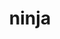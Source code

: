 ---
title: "ninja"
layout: cache
categories: [package, develop-2024-06-16]
meta: {"versions": ["1.12.0"], "compilers": ["apple-clang@=15.0.0", "cce@=15.0.1", "gcc@=10.2.1", "gcc@=11.1.0", "gcc@=11.4.0", "gcc@=12.3.0", "gcc@=7.3.1", "gcc@=7.5.0", "gcc@=9.4.0", "oneapi@=2024.0.0"], "oss": ["amzn2", "centos7", "rhel8", "ubuntu18.04", "ubuntu20.04", "ubuntu22.04", "ventura"], "platforms": ["darwin", "linux"], "targets": ["aarch64", "neoverse_n1", "neoverse_v1", "neoverse_v2", "ppc64le", "x86_64_v3", "zen4"], "stacks": ["aws-isc", "aws-isc-aarch64", "data-vis-sdk", "developer-tools-manylinux2014", "e4s", "e4s-cray-rhel", "e4s-neoverse-v2", "e4s-neoverse_v1", "e4s-oneapi", "e4s-power", "e4s-rocm-external", "ml-darwin-aarch64-mps", "ml-linux-x86_64-cpu", "ml-linux-x86_64-cuda", "radiuss", "root", "tutorial"], "num_specs": 28, "num_specs_by_stack": {"root": 28, "e4s-power": 2, "data-vis-sdk": 2, "ml-linux-x86_64-cpu": 2, "e4s-rocm-external": 1, "ml-linux-x86_64-cuda": 2, "tutorial": 2, "ml-darwin-aarch64-mps": 2, "e4s-oneapi": 2, "e4s-neoverse-v2": 2, "e4s": 4, "e4s-neoverse_v1": 2, "radiuss": 3, "aws-isc-aarch64": 2, "developer-tools-manylinux2014": 1, "e4s-cray-rhel": 2, "aws-isc": 1}}
spec_details: [{"hash": "ok2ihwudy25iuubwbghllk3jea4qdph4", "compiler": "gcc@=9.4.0", "versions": ["1.12.0"], "os": "ubuntu20.04", "platform": "linux", "target": "ppc64le", "variants": ["build_system=generic", "+re2c"], "stacks": ["root", "e4s-power"], "size": "-", "tarball": "https://binaries.spack.io/develop-2024-06-16/build_cache/linux-ubuntu20.04-ppc64le/gcc-9.4.0/ninja-1.12.0/linux-ubuntu20.04-ppc64le-gcc-9.4.0-ninja-1.12.0-ok2ihwudy25iuubwbghllk3jea4qdph4.spack"}, {"hash": "hkayhhzqhihij3hghycaevo2ihud4aox", "compiler": "gcc@=11.1.0", "versions": ["1.12.0"], "os": "ubuntu20.04", "platform": "linux", "target": "x86_64_v3", "variants": ["build_system=generic", "+re2c"], "stacks": ["root", "data-vis-sdk"], "size": "-", "tarball": "https://binaries.spack.io/develop-2024-06-16/build_cache/linux-ubuntu20.04-x86_64_v3/gcc-11.1.0/ninja-1.12.0/linux-ubuntu20.04-x86_64_v3-gcc-11.1.0-ninja-1.12.0-hkayhhzqhihij3hghycaevo2ihud4aox.spack"}, {"hash": "yoskhv2bqh57p3qopmntlsyq7l26nnln", "compiler": "gcc@=11.1.0", "versions": ["1.12.0"], "os": "ubuntu20.04", "platform": "linux", "target": "x86_64_v3", "variants": ["build_system=generic", "+re2c"], "stacks": ["root", "data-vis-sdk"], "size": "-", "tarball": "https://binaries.spack.io/develop-2024-06-16/build_cache/linux-ubuntu20.04-x86_64_v3/gcc-11.1.0/ninja-1.12.0/linux-ubuntu20.04-x86_64_v3-gcc-11.1.0-ninja-1.12.0-yoskhv2bqh57p3qopmntlsyq7l26nnln.spack"}, {"hash": "oat7qnwcra5rryw76dyoz3dmxdx45zbg", "compiler": "gcc@=11.4.0", "versions": ["1.12.0"], "os": "ubuntu22.04", "platform": "linux", "target": "x86_64_v3", "variants": ["build_system=generic", "+re2c"], "stacks": ["root", "ml-linux-x86_64-cpu", "e4s-rocm-external", "ml-linux-x86_64-cuda", "tutorial"], "size": "-", "tarball": "https://binaries.spack.io/develop-2024-06-16/build_cache/linux-ubuntu22.04-x86_64_v3/gcc-11.4.0/ninja-1.12.0/linux-ubuntu22.04-x86_64_v3-gcc-11.4.0-ninja-1.12.0-oat7qnwcra5rryw76dyoz3dmxdx45zbg.spack"}, {"hash": "ubflbsffxk4vhfvkuztfck7wupebrmfp", "compiler": "apple-clang@=15.0.0", "versions": ["1.12.0"], "os": "ventura", "platform": "darwin", "target": "aarch64", "variants": ["build_system=generic", "+re2c"], "stacks": ["root", "ml-darwin-aarch64-mps"], "size": "-", "tarball": "https://binaries.spack.io/develop-2024-06-16/build_cache/darwin-ventura-aarch64/apple-clang-15.0.0/ninja-1.12.0/darwin-ventura-aarch64-apple-clang-15.0.0-ninja-1.12.0-ubflbsffxk4vhfvkuztfck7wupebrmfp.spack"}, {"hash": "qy27bcviwvgooozo2y5rqou2yi7pra5c", "compiler": "oneapi@=2024.0.0", "versions": ["1.12.0"], "os": "ubuntu22.04", "platform": "linux", "target": "x86_64_v3", "variants": ["build_system=generic", "+re2c"], "stacks": ["e4s-oneapi", "root"], "size": "-", "tarball": "https://binaries.spack.io/develop-2024-06-16/build_cache/linux-ubuntu22.04-x86_64_v3/oneapi-2024.0.0/ninja-1.12.0/linux-ubuntu22.04-x86_64_v3-oneapi-2024.0.0-ninja-1.12.0-qy27bcviwvgooozo2y5rqou2yi7pra5c.spack"}, {"hash": "j2gy3foxjtffmcyg4mpfv4s7fhjbpf75", "compiler": "gcc@=11.4.0", "versions": ["1.12.0"], "os": "ubuntu22.04", "platform": "linux", "target": "neoverse_v2", "variants": ["build_system=generic", "+re2c"], "stacks": ["root", "e4s-neoverse-v2"], "size": "-", "tarball": "https://binaries.spack.io/develop-2024-06-16/build_cache/linux-ubuntu22.04-neoverse_v2/gcc-11.4.0/ninja-1.12.0/linux-ubuntu22.04-neoverse_v2-gcc-11.4.0-ninja-1.12.0-j2gy3foxjtffmcyg4mpfv4s7fhjbpf75.spack"}, {"hash": "kcccejqsk6ljr5hcaxxhwl7msgsodxoy", "compiler": "gcc@=11.4.0", "versions": ["1.12.0"], "os": "ubuntu22.04", "platform": "linux", "target": "x86_64_v3", "variants": ["build_system=generic", "+re2c"], "stacks": ["root", "e4s"], "size": "-", "tarball": "https://binaries.spack.io/develop-2024-06-16/build_cache/linux-ubuntu22.04-x86_64_v3/gcc-11.4.0/ninja-1.12.0/linux-ubuntu22.04-x86_64_v3-gcc-11.4.0-ninja-1.12.0-kcccejqsk6ljr5hcaxxhwl7msgsodxoy.spack"}, {"hash": "ib6pify3sx62alrquphxpk4owwuwpu47", "compiler": "gcc@=11.4.0", "versions": ["1.12.0"], "os": "ubuntu22.04", "platform": "linux", "target": "neoverse_v1", "variants": ["build_system=generic", "+re2c"], "stacks": ["root", "e4s-neoverse_v1"], "size": "-", "tarball": "https://binaries.spack.io/develop-2024-06-16/build_cache/linux-ubuntu22.04-neoverse_v1/gcc-11.4.0/ninja-1.12.0/linux-ubuntu22.04-neoverse_v1-gcc-11.4.0-ninja-1.12.0-ib6pify3sx62alrquphxpk4owwuwpu47.spack"}, {"hash": "gad5b4sv3jiu77ungsjpe7g32rxzu7q3", "compiler": "gcc@=7.5.0", "versions": ["1.12.0"], "os": "ubuntu18.04", "platform": "linux", "target": "x86_64_v3", "variants": ["build_system=generic", "+re2c"], "stacks": ["radiuss", "root"], "size": "-", "tarball": "https://binaries.spack.io/develop-2024-06-16/build_cache/linux-ubuntu18.04-x86_64_v3/gcc-7.5.0/ninja-1.12.0/linux-ubuntu18.04-x86_64_v3-gcc-7.5.0-ninja-1.12.0-gad5b4sv3jiu77ungsjpe7g32rxzu7q3.spack"}, {"hash": "sntcfluxke6xg5v3ya57352isj56duvu", "compiler": "gcc@=7.5.0", "versions": ["1.12.0"], "os": "ubuntu18.04", "platform": "linux", "target": "x86_64_v3", "variants": ["build_system=generic", "+re2c"], "stacks": ["radiuss", "root"], "size": "-", "tarball": "https://binaries.spack.io/develop-2024-06-16/build_cache/linux-ubuntu18.04-x86_64_v3/gcc-7.5.0/ninja-1.12.0/linux-ubuntu18.04-x86_64_v3-gcc-7.5.0-ninja-1.12.0-sntcfluxke6xg5v3ya57352isj56duvu.spack"}, {"hash": "n7axxjcc7lfne4yonhf627kjtsjldjau", "compiler": "apple-clang@=15.0.0", "versions": ["1.12.0"], "os": "ventura", "platform": "darwin", "target": "aarch64", "variants": ["build_system=generic", "+re2c"], "stacks": ["root", "ml-darwin-aarch64-mps"], "size": "-", "tarball": "https://binaries.spack.io/develop-2024-06-16/build_cache/darwin-ventura-aarch64/apple-clang-15.0.0/ninja-1.12.0/darwin-ventura-aarch64-apple-clang-15.0.0-ninja-1.12.0-n7axxjcc7lfne4yonhf627kjtsjldjau.spack"}, {"hash": "tfnw6b23aao3dztshfrjoonmoxv4p5vp", "compiler": "gcc@=7.3.1", "versions": ["1.12.0"], "os": "amzn2", "platform": "linux", "target": "neoverse_n1", "variants": ["build_system=generic", "+re2c"], "stacks": ["aws-isc-aarch64", "root"], "size": "-", "tarball": "https://binaries.spack.io/develop-2024-06-16/build_cache/linux-amzn2-neoverse_n1/gcc-7.3.1/ninja-1.12.0/linux-amzn2-neoverse_n1-gcc-7.3.1-ninja-1.12.0-tfnw6b23aao3dztshfrjoonmoxv4p5vp.spack"}, {"hash": "ypdsbac2sjrwuih5qs6hkaieya6q5vee", "compiler": "gcc@=11.4.0", "versions": ["1.12.0"], "os": "ubuntu22.04", "platform": "linux", "target": "x86_64_v3", "variants": ["build_system=generic", "+re2c"], "stacks": ["ml-linux-x86_64-cuda", "root", "ml-linux-x86_64-cpu"], "size": "-", "tarball": "https://binaries.spack.io/develop-2024-06-16/build_cache/linux-ubuntu22.04-x86_64_v3/gcc-11.4.0/ninja-1.12.0/linux-ubuntu22.04-x86_64_v3-gcc-11.4.0-ninja-1.12.0-ypdsbac2sjrwuih5qs6hkaieya6q5vee.spack"}, {"hash": "ywls76ixg2nmiw2oflwg2gb6pza5vag5", "compiler": "gcc@=11.4.0", "versions": ["1.12.0"], "os": "ubuntu22.04", "platform": "linux", "target": "x86_64_v3", "variants": ["build_system=generic", "+re2c"], "stacks": ["root", "e4s"], "size": "-", "tarball": "https://binaries.spack.io/develop-2024-06-16/build_cache/linux-ubuntu22.04-x86_64_v3/gcc-11.4.0/ninja-1.12.0/linux-ubuntu22.04-x86_64_v3-gcc-11.4.0-ninja-1.12.0-ywls76ixg2nmiw2oflwg2gb6pza5vag5.spack"}, {"hash": "rkgqk2nfqdcftx46juy6oxtykxxgxbt5", "compiler": "gcc@=10.2.1", "versions": ["1.12.0"], "os": "centos7", "platform": "linux", "target": "x86_64_v3", "variants": ["build_system=generic", "+re2c"], "stacks": ["developer-tools-manylinux2014", "root"], "size": "-", "tarball": "https://binaries.spack.io/develop-2024-06-16/build_cache/linux-centos7-x86_64_v3/gcc-10.2.1/ninja-1.12.0/linux-centos7-x86_64_v3-gcc-10.2.1-ninja-1.12.0-rkgqk2nfqdcftx46juy6oxtykxxgxbt5.spack"}, {"hash": "dqllmzodzobeyfmuictuixyomhlxza4q", "compiler": "gcc@=12.3.0", "versions": ["1.12.0"], "os": "ubuntu22.04", "platform": "linux", "target": "x86_64_v3", "variants": ["build_system=generic", "+re2c"], "stacks": ["root", "tutorial"], "size": "-", "tarball": "https://binaries.spack.io/develop-2024-06-16/build_cache/linux-ubuntu22.04-x86_64_v3/gcc-12.3.0/ninja-1.12.0/linux-ubuntu22.04-x86_64_v3-gcc-12.3.0-ninja-1.12.0-dqllmzodzobeyfmuictuixyomhlxza4q.spack"}, {"hash": "7ftqpfwouumyiicbpx5nusopeubic555", "compiler": "gcc@=7.5.0", "versions": ["1.12.0"], "os": "ubuntu18.04", "platform": "linux", "target": "x86_64_v3", "variants": ["build_system=generic", "+re2c"], "stacks": ["radiuss", "root"], "size": "-", "tarball": "https://binaries.spack.io/develop-2024-06-16/build_cache/linux-ubuntu18.04-x86_64_v3/gcc-7.5.0/ninja-1.12.0/linux-ubuntu18.04-x86_64_v3-gcc-7.5.0-ninja-1.12.0-7ftqpfwouumyiicbpx5nusopeubic555.spack"}, {"hash": "joop6chps3b4k63s5vyyrqzqeprdbxda", "compiler": "cce@=15.0.1", "versions": ["1.12.0"], "os": "rhel8", "platform": "linux", "target": "zen4", "variants": ["build_system=generic", "+re2c"], "stacks": ["e4s-cray-rhel", "root"], "size": "-", "tarball": "https://binaries.spack.io/develop-2024-06-16/build_cache/linux-rhel8-zen4/cce-15.0.1/ninja-1.12.0/linux-rhel8-zen4-cce-15.0.1-ninja-1.12.0-joop6chps3b4k63s5vyyrqzqeprdbxda.spack"}, {"hash": "gyiwg24vxq7hvd6rz3hulibwuskr3cro", "compiler": "cce@=15.0.1", "versions": ["1.12.0"], "os": "rhel8", "platform": "linux", "target": "zen4", "variants": ["build_system=generic", "+re2c"], "stacks": ["e4s-cray-rhel", "root"], "size": "-", "tarball": "https://binaries.spack.io/develop-2024-06-16/build_cache/linux-rhel8-zen4/cce-15.0.1/ninja-1.12.0/linux-rhel8-zen4-cce-15.0.1-ninja-1.12.0-gyiwg24vxq7hvd6rz3hulibwuskr3cro.spack"}, {"hash": "ynyivpn7r34utbozsbzxgfafzi7nqizr", "compiler": "gcc@=9.4.0", "versions": ["1.12.0"], "os": "ubuntu20.04", "platform": "linux", "target": "ppc64le", "variants": ["build_system=generic", "+re2c"], "stacks": ["root", "e4s-power"], "size": "-", "tarball": "https://binaries.spack.io/develop-2024-06-16/build_cache/linux-ubuntu20.04-ppc64le/gcc-9.4.0/ninja-1.12.0/linux-ubuntu20.04-ppc64le-gcc-9.4.0-ninja-1.12.0-ynyivpn7r34utbozsbzxgfafzi7nqizr.spack"}, {"hash": "dv3hi7edclv6th6vc5tj4irg5yxa3bsp", "compiler": "gcc@=11.4.0", "versions": ["1.12.0"], "os": "ubuntu22.04", "platform": "linux", "target": "x86_64_v3", "variants": ["build_system=generic", "+re2c"], "stacks": ["root", "e4s"], "size": "-", "tarball": "https://binaries.spack.io/develop-2024-06-16/build_cache/linux-ubuntu22.04-x86_64_v3/gcc-11.4.0/ninja-1.12.0/linux-ubuntu22.04-x86_64_v3-gcc-11.4.0-ninja-1.12.0-dv3hi7edclv6th6vc5tj4irg5yxa3bsp.spack"}, {"hash": "2c2sgxdqkwmju5xg2tehsjrlvot6p7w4", "compiler": "gcc@=11.4.0", "versions": ["1.12.0"], "os": "ubuntu22.04", "platform": "linux", "target": "neoverse_v1", "variants": ["build_system=generic", "+re2c"], "stacks": ["root", "e4s-neoverse_v1"], "size": "-", "tarball": "https://binaries.spack.io/develop-2024-06-16/build_cache/linux-ubuntu22.04-neoverse_v1/gcc-11.4.0/ninja-1.12.0/linux-ubuntu22.04-neoverse_v1-gcc-11.4.0-ninja-1.12.0-2c2sgxdqkwmju5xg2tehsjrlvot6p7w4.spack"}, {"hash": "sbtrvavecav63dgp6m2psikn7easf4wy", "compiler": "gcc@=7.3.1", "versions": ["1.12.0"], "os": "amzn2", "platform": "linux", "target": "x86_64_v3", "variants": ["build_system=generic", "+re2c"], "stacks": ["aws-isc", "root"], "size": "-", "tarball": "https://binaries.spack.io/develop-2024-06-16/build_cache/linux-amzn2-x86_64_v3/gcc-7.3.1/ninja-1.12.0/linux-amzn2-x86_64_v3-gcc-7.3.1-ninja-1.12.0-sbtrvavecav63dgp6m2psikn7easf4wy.spack"}, {"hash": "kprsktvzcwxlh54xtetavm4majemu4mt", "compiler": "oneapi@=2024.0.0", "versions": ["1.12.0"], "os": "ubuntu22.04", "platform": "linux", "target": "x86_64_v3", "variants": ["build_system=generic", "+re2c"], "stacks": ["e4s-oneapi", "root"], "size": "-", "tarball": "https://binaries.spack.io/develop-2024-06-16/build_cache/linux-ubuntu22.04-x86_64_v3/oneapi-2024.0.0/ninja-1.12.0/linux-ubuntu22.04-x86_64_v3-oneapi-2024.0.0-ninja-1.12.0-kprsktvzcwxlh54xtetavm4majemu4mt.spack"}, {"hash": "qwuzzq5nsbhehwmskzdevwylh2ynkcw6", "compiler": "gcc@=11.4.0", "versions": ["1.12.0"], "os": "ubuntu22.04", "platform": "linux", "target": "x86_64_v3", "variants": ["build_system=generic", "+re2c"], "stacks": ["root", "e4s"], "size": "-", "tarball": "https://binaries.spack.io/develop-2024-06-16/build_cache/linux-ubuntu22.04-x86_64_v3/gcc-11.4.0/ninja-1.12.0/linux-ubuntu22.04-x86_64_v3-gcc-11.4.0-ninja-1.12.0-qwuzzq5nsbhehwmskzdevwylh2ynkcw6.spack"}, {"hash": "my23iha5erx4cza7n2muooblguf3uorh", "compiler": "gcc@=11.4.0", "versions": ["1.12.0"], "os": "ubuntu22.04", "platform": "linux", "target": "neoverse_v2", "variants": ["build_system=generic", "+re2c"], "stacks": ["root", "e4s-neoverse-v2"], "size": "-", "tarball": "https://binaries.spack.io/develop-2024-06-16/build_cache/linux-ubuntu22.04-neoverse_v2/gcc-11.4.0/ninja-1.12.0/linux-ubuntu22.04-neoverse_v2-gcc-11.4.0-ninja-1.12.0-my23iha5erx4cza7n2muooblguf3uorh.spack"}, {"hash": "opxdb5cdxquhtpgvkpa2ljdhkagenrcy", "compiler": "gcc@=7.3.1", "versions": ["1.12.0"], "os": "amzn2", "platform": "linux", "target": "aarch64", "variants": ["build_system=generic", "+re2c"], "stacks": ["aws-isc-aarch64", "root"], "size": "-", "tarball": "https://binaries.spack.io/develop-2024-06-16/build_cache/linux-amzn2-aarch64/gcc-7.3.1/ninja-1.12.0/linux-amzn2-aarch64-gcc-7.3.1-ninja-1.12.0-opxdb5cdxquhtpgvkpa2ljdhkagenrcy.spack"}]
---
